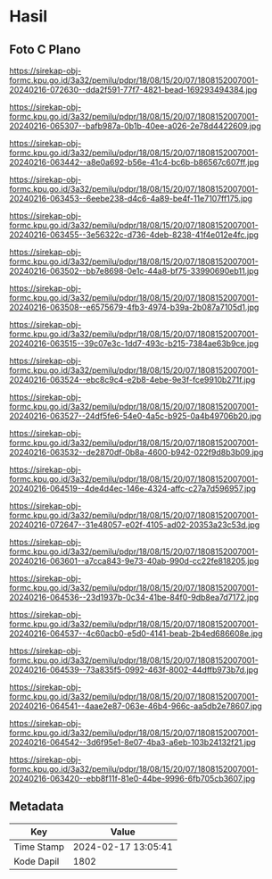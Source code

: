 # Hasil

## Foto C Plano

https://sirekap-obj-formc.kpu.go.id/3a32/pemilu/pdpr/18/08/15/20/07/1808152007001-20240216-072630--dda2f591-77f7-4821-bead-169293494384.jpg

https://sirekap-obj-formc.kpu.go.id/3a32/pemilu/pdpr/18/08/15/20/07/1808152007001-20240216-065307--bafb987a-0b1b-40ee-a026-2e78d4422609.jpg

https://sirekap-obj-formc.kpu.go.id/3a32/pemilu/pdpr/18/08/15/20/07/1808152007001-20240216-063442--a8e0a692-b56e-41c4-bc6b-b86567c607ff.jpg

https://sirekap-obj-formc.kpu.go.id/3a32/pemilu/pdpr/18/08/15/20/07/1808152007001-20240216-063453--6eebe238-d4c6-4a89-be4f-11e7107ff175.jpg

https://sirekap-obj-formc.kpu.go.id/3a32/pemilu/pdpr/18/08/15/20/07/1808152007001-20240216-063455--3e56322c-d736-4deb-8238-41f4e012e4fc.jpg

https://sirekap-obj-formc.kpu.go.id/3a32/pemilu/pdpr/18/08/15/20/07/1808152007001-20240216-063502--bb7e8698-0e1c-44a8-bf75-33990690eb11.jpg

https://sirekap-obj-formc.kpu.go.id/3a32/pemilu/pdpr/18/08/15/20/07/1808152007001-20240216-063508--e6575679-4fb3-4974-b39a-2b087a7105d1.jpg

https://sirekap-obj-formc.kpu.go.id/3a32/pemilu/pdpr/18/08/15/20/07/1808152007001-20240216-063515--39c07e3c-1dd7-493c-b215-7384ae63b9ce.jpg

https://sirekap-obj-formc.kpu.go.id/3a32/pemilu/pdpr/18/08/15/20/07/1808152007001-20240216-063524--ebc8c9c4-e2b8-4ebe-9e3f-fce9910b271f.jpg

https://sirekap-obj-formc.kpu.go.id/3a32/pemilu/pdpr/18/08/15/20/07/1808152007001-20240216-063527--24df5fe6-54e0-4a5c-b925-0a4b49706b20.jpg

https://sirekap-obj-formc.kpu.go.id/3a32/pemilu/pdpr/18/08/15/20/07/1808152007001-20240216-063532--de2870df-0b8a-4600-b942-022f9d8b3b09.jpg

https://sirekap-obj-formc.kpu.go.id/3a32/pemilu/pdpr/18/08/15/20/07/1808152007001-20240216-064519--4de4d4ec-146e-4324-affc-c27a7d596957.jpg

https://sirekap-obj-formc.kpu.go.id/3a32/pemilu/pdpr/18/08/15/20/07/1808152007001-20240216-072647--31e48057-e02f-4105-ad02-20353a23c53d.jpg

https://sirekap-obj-formc.kpu.go.id/3a32/pemilu/pdpr/18/08/15/20/07/1808152007001-20240216-063601--a7cca843-9e73-40ab-990d-cc22fe818205.jpg

https://sirekap-obj-formc.kpu.go.id/3a32/pemilu/pdpr/18/08/15/20/07/1808152007001-20240216-064536--23d1937b-0c34-41be-84f0-9db8ea7d7172.jpg

https://sirekap-obj-formc.kpu.go.id/3a32/pemilu/pdpr/18/08/15/20/07/1808152007001-20240216-064537--4c60acb0-e5d0-4141-beab-2b4ed686608e.jpg

https://sirekap-obj-formc.kpu.go.id/3a32/pemilu/pdpr/18/08/15/20/07/1808152007001-20240216-064539--73a835f5-0992-463f-8002-44dffb973b7d.jpg

https://sirekap-obj-formc.kpu.go.id/3a32/pemilu/pdpr/18/08/15/20/07/1808152007001-20240216-064541--4aae2e87-063e-46b4-966c-aa5db2e78607.jpg

https://sirekap-obj-formc.kpu.go.id/3a32/pemilu/pdpr/18/08/15/20/07/1808152007001-20240216-064542--3d6f95e1-8e07-4ba3-a6eb-103b24132f21.jpg

https://sirekap-obj-formc.kpu.go.id/3a32/pemilu/pdpr/18/08/15/20/07/1808152007001-20240216-063420--ebb8f11f-81e0-44be-9996-6fb705cb3607.jpg


## Metadata

| Key        | Value               |
| ---------- | ------------------- |
| Time Stamp | 2024-02-17 13:05:41 |
| Kode Dapil | 1802                |




